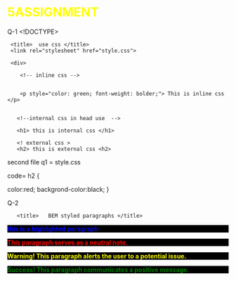 # 5ASSIGNMENT


Q-1 <!DOCTYPE>
<html>
<head>

     <title>  use css </title>
     <link rel="stylesheet" href="style.css">
<style>

        h1 {

         color: yellow;
} 





</style>

</head>
<body>


     <div>

        <!-- inline css -->


        <p style="color: green; font-weight: bolder;"> This is inline css  </p>


       <!--internal css in head use  -->
   
       <h1> this is internal css </h1>

       <! external css >
       <h2> this is external css <h2>

 </div> 

</body>
</html

second file q1 = style.css

code= h2 {


  color:red;
  backgrond-color:black;
}

Q-2 

<!DOCTYPE>
<html> 
<head>

       <title>   BEM styled paragraphs </title>
<style>



.content__paragraph--highlight{

    color:blue;
    font-weight: bolder;
    background-color:black;
    
}
   
.content__paragraph--note{

    color:red;
    font-weight: bolder;
    background-color:black;
    
}
   
.content__paragraph--warning{

    color:yellow;
    font-weight: bolder;
    background-color:black;
    
}
   
.content__paragraph--success{

    color:green;
    font-weight: bolder;
    background-color:black;
    
}
</style>
</head>
<body>


<p class="content__paragraph content__paragraph--highlight"> this is a highlighted  paragraph</p>
<p class="content__paragraph content__paragraph--note"> This paragraph serves as a neutral note.</p>
<p class="content__paragraph content__paragraph--warning">Warning! This paragraph alerts the user to a potential issue.</p>
<p class="content__paragraph content__paragraph--success">Success! This paragraph communicates a positive message.</p>




</body>
</html>







